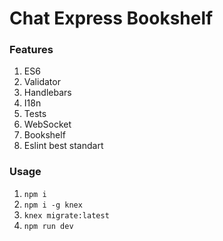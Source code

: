 # Chat Express Bookshelf

### Features
1. ES6
2. Validator
3. Handlebars
4. I18n
5. Tests
6. WebSocket
7. Bookshelf
8. Eslint best standart

### Usage
1. `npm i`
2. `npm i -g knex`
3. `knex migrate:latest`
4. `npm run dev`

